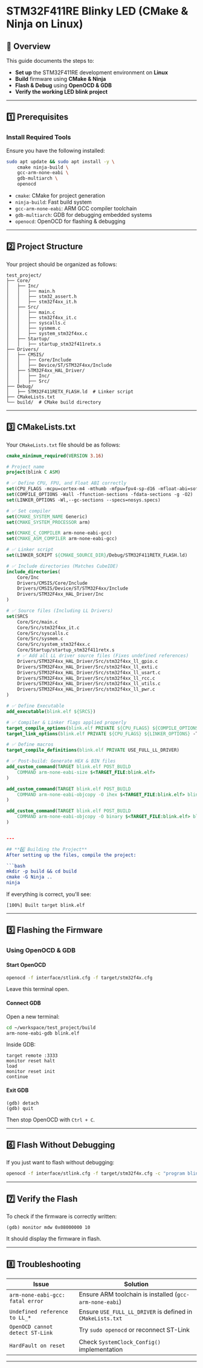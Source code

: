 # **STM32F411RE Blinky LED (CMake & Ninja on Linux)**

## **📌 Overview**
This guide documents the steps to:
- **Set up** the STM32F411RE development environment on **Linux**
- **Build** firmware using **CMake & Ninja**
- **Flash & Debug** using **OpenOCD & GDB**
- **Verify the working LED blink project**

---

## **1️⃣ Prerequisites**
### **Install Required Tools**
Ensure you have the following installed:
```bash
sudo apt update && sudo apt install -y \
    cmake ninja-build \
    gcc-arm-none-eabi \
    gdb-multiarch \
    openocd
```
- `cmake`: CMake for project generation
- `ninja-build`: Fast build system
- `gcc-arm-none-eabi`: ARM GCC compiler toolchain
- `gdb-multiarch`: GDB for debugging embedded systems
- `openocd`: OpenOCD for flashing & debugging

---

## **2️⃣ Project Structure**
Your project should be organized as follows:
```
test_project/
├── Core/
│   ├── Inc/
│   │   ├── main.h
│   │   ├── stm32_assert.h
│   │   ├── stm32f4xx_it.h
│   ├── Src/
│   │   ├── main.c
│   │   ├── stm32f4xx_it.c
│   │   ├── syscalls.c
│   │   ├── sysmem.c
│   │   ├── system_stm32f4xx.c
│   ├── Startup/
│   │   ├── startup_stm32f411retx.s
├── Drivers/
│   ├── CMSIS/
│   │   ├── Core/Include
│   │   ├── Device/ST/STM32F4xx/Include
│   ├── STM32F4xx_HAL_Driver/
│   │   ├── Inc/
│   │   ├── Src/
├── Debug/
│   ├── STM32F411RETX_FLASH.ld  # Linker script
├── CMakeLists.txt
└── build/  # CMake build directory
```
---

## **3️⃣ CMakeLists.txt**
Your `CMakeLists.txt` file should be as follows:

```cmake
cmake_minimum_required(VERSION 3.16)

# Project name
project(blink C ASM)

# ✅ Define CPU, FPU, and Float ABI correctly
set(CPU_FLAGS -mcpu=cortex-m4 -mthumb -mfpu=fpv4-sp-d16 -mfloat-abi=softfp)
set(COMPILE_OPTIONS -Wall -ffunction-sections -fdata-sections -g -O2)
set(LINKER_OPTIONS -Wl,--gc-sections --specs=nosys.specs)

# ✅ Set compiler
set(CMAKE_SYSTEM_NAME Generic)
set(CMAKE_SYSTEM_PROCESSOR arm)

set(CMAKE_C_COMPILER arm-none-eabi-gcc)
set(CMAKE_ASM_COMPILER arm-none-eabi-gcc)

# ✅ Linker script
set(LINKER_SCRIPT ${CMAKE_SOURCE_DIR}/Debug/STM32F411RETX_FLASH.ld)

# ✅ Include directories (Matches CubeIDE)
include_directories(
    Core/Inc
    Drivers/CMSIS/Core/Include
    Drivers/CMSIS/Device/ST/STM32F4xx/Include
    Drivers/STM32F4xx_HAL_Driver/Inc
)

# ✅ Source files (Including LL Drivers)
set(SRCS
    Core/Src/main.c
    Core/Src/stm32f4xx_it.c
    Core/Src/syscalls.c
    Core/Src/sysmem.c
    Core/Src/system_stm32f4xx.c
    Core/Startup/startup_stm32f411retx.s
    # ✅ Add all LL driver source files (Fixes undefined references)
    Drivers/STM32F4xx_HAL_Driver/Src/stm32f4xx_ll_gpio.c
    Drivers/STM32F4xx_HAL_Driver/Src/stm32f4xx_ll_exti.c
    Drivers/STM32F4xx_HAL_Driver/Src/stm32f4xx_ll_usart.c
    Drivers/STM32F4xx_HAL_Driver/Src/stm32f4xx_ll_rcc.c
    Drivers/STM32F4xx_HAL_Driver/Src/stm32f4xx_ll_utils.c
    Drivers/STM32F4xx_HAL_Driver/Src/stm32f4xx_ll_pwr.c
)

# ✅ Define Executable
add_executable(blink.elf ${SRCS})

# ✅ Compiler & Linker flags applied properly
target_compile_options(blink.elf PRIVATE ${CPU_FLAGS} ${COMPILE_OPTIONS})
target_link_options(blink.elf PRIVATE ${CPU_FLAGS} ${LINKER_OPTIONS} -T${LINKER_SCRIPT} -Wl,-Map=blink.map)

# ✅ Define macros
target_compile_definitions(blink.elf PRIVATE USE_FULL_LL_DRIVER)

# ✅ Post-build: Generate HEX & BIN files
add_custom_command(TARGET blink.elf POST_BUILD
    COMMAND arm-none-eabi-size $<TARGET_FILE:blink.elf>
)

add_custom_command(TARGET blink.elf POST_BUILD
    COMMAND arm-none-eabi-objcopy -O ihex $<TARGET_FILE:blink.elf> blink.hex
)

add_custom_command(TARGET blink.elf POST_BUILD
    COMMAND arm-none-eabi-objcopy -O binary $<TARGET_FILE:blink.elf> blink.bin
)


---

## **4️⃣ Building the Project**
After setting up the files, compile the project:

```bash
mkdir -p build && cd build
cmake -G Ninja ..
ninja
```

If everything is correct, you'll see:
```
[100%] Built target blink.elf
```

---

## **5️⃣ Flashing the Firmware**
### **Using OpenOCD & GDB**
#### **Start OpenOCD**
```bash
openocd -f interface/stlink.cfg -f target/stm32f4x.cfg
```
Leave this terminal open.

#### **Connect GDB**
Open a new terminal:
```bash
cd ~/workspace/test_project/build
arm-none-eabi-gdb blink.elf
```
Inside GDB:
```gdb
target remote :3333
monitor reset halt
load
monitor reset init
continue
```

#### **Exit GDB**
```gdb
(gdb) detach
(gdb) quit
```
Then stop OpenOCD with `Ctrl + C`.

---

## **6️⃣ Flash Without Debugging**
If you just want to flash without debugging:
```bash
openocd -f interface/stlink.cfg -f target/stm32f4x.cfg -c "program blink.elf verify reset exit"
```
---

## **7️⃣ Verify the Flash**
To check if the firmware is correctly written:
```gdb
(gdb) monitor mdw 0x08000000 10
```
It should display the firmware in flash.

---

## **8️⃣ Troubleshooting**
| **Issue**                           | **Solution**                                         |
|--------------------------------------|------------------------------------------------------|
| `arm-none-eabi-gcc: fatal error`     | Ensure ARM toolchain is installed (`gcc-arm-none-eabi`) |
| `Undefined reference to LL_*`        | Ensure `USE_FULL_LL_DRIVER` is defined in `CMakeLists.txt` |
| `OpenOCD cannot detect ST-Link`      | Try `sudo openocd` or reconnect ST-Link |
| `HardFault on reset`                 | Check `SystemClock_Config()` implementation |

---

